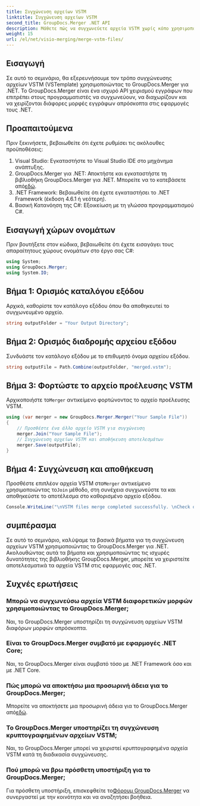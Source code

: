 ```yaml
---
title: Συγχώνευση αρχείων VSTM
linktitle: Συγχώνευση αρχείων VSTM
second_title: GroupDocs.Merger .NET API
description: Μάθετε πώς να συγχωνεύετε αρχεία VSTM χωρίς κόπο χρησιμοποιώντας το GroupDocs.Merger για .NET. Ακολουθήστε το βήμα προς βήμα σεμινάριο και τις δυνατότητες χειρισμού εγγράφων σας.
weight: 15
url: /el/net/visio-merging/merge-vstm-files/
---
```

## Εισαγωγή
Σε αυτό το σεμινάριο, θα εξερευνήσουμε τον τρόπο συγχώνευσης αρχείων VSTM (VSTemplate) χρησιμοποιώντας το GroupDocs.Merger για .NET. Το GroupDocs.Merger είναι ένα ισχυρό API χειρισμού εγγράφων που επιτρέπει στους προγραμματιστές να συγχωνεύουν, να διαχωρίζουν και να χειρίζονται διάφορες μορφές εγγράφων απρόσκοπτα στις εφαρμογές τους .NET.
## Προαπαιτούμενα
Πριν ξεκινήσετε, βεβαιωθείτε ότι έχετε ρυθμίσει τις ακόλουθες προϋποθέσεις:
1. Visual Studio: Εγκαταστήστε το Visual Studio IDE στο μηχάνημα ανάπτυξης.
2.  GroupDocs.Merger για .NET: Αποκτήστε και εγκαταστήστε τη βιβλιοθήκη GroupDocs.Merger για .NET. Μπορείτε να το κατεβάσετε από[εδώ](https://releases.groupdocs.com/merger/net/).
3. .NET Framework: Βεβαιωθείτε ότι έχετε εγκαταστήσει το .NET Framework (έκδοση 4.6.1 ή νεότερη).
4. Βασική Κατανόηση της C#: Εξοικείωση με τη γλώσσα προγραμματισμού C#.

## Εισαγωγή χώρων ονομάτων
Πριν βουτήξετε στον κώδικα, βεβαιωθείτε ότι έχετε εισαγάγει τους απαραίτητους χώρους ονομάτων στο έργο σας C#:
```csharp
using System; 
using GroupDocs.Merger;
using System.IO;
```
## Βήμα 1: Ορισμός καταλόγου εξόδου
Αρχικά, καθορίστε τον κατάλογο εξόδου όπου θα αποθηκευτεί το συγχωνευμένο αρχείο.
```csharp
string outputFolder = "Your Output Directory";
```
## Βήμα 2: Ορισμός διαδρομής αρχείου εξόδου
Συνδυάστε τον κατάλογο εξόδου με το επιθυμητό όνομα αρχείου εξόδου.
```csharp
string outputFile = Path.Combine(outputFolder, "merged.vstm");
```
## Βήμα 3: Φορτώστε το αρχείο προέλευσης VSTM
 Αρχικοποιήστε το`Merger` αντικείμενο φορτώνοντας το αρχείο προέλευσης VSTM.
```csharp
using (var merger = new GroupDocs.Merger.Merger("Your Sample File"))
{
    // Προσθέστε ένα άλλο αρχείο VSTM για συγχώνευση
    merger.Join("Your Sample File");
    // Συγχώνευση αρχείων VSTM και αποθήκευση αποτελεσμάτων
    merger.Save(outputFile);
}
```
## Βήμα 4: Συγχώνευση και αποθήκευση
Προσθέστε επιπλέον αρχεία VSTM στο`Merger` αντικείμενο χρησιμοποιώντας το`Join` μέθοδο, στη συνέχεια συγχωνεύστε τα και αποθηκεύστε το αποτέλεσμα στο καθορισμένο αρχείο εξόδου.
```csharp
Console.WriteLine("\nVSTM files merge completed successfully. \nCheck output in {0}", outputFolder);
```

## συμπέρασμα
Σε αυτό το σεμινάριο, καλύψαμε τα βασικά βήματα για τη συγχώνευση αρχείων VSTM χρησιμοποιώντας το GroupDocs.Merger για .NET. Ακολουθώντας αυτά τα βήματα και χρησιμοποιώντας τις ισχυρές δυνατότητες της βιβλιοθήκης GroupDocs.Merger, μπορείτε να χειριστείτε αποτελεσματικά τα αρχεία VSTM στις εφαρμογές σας .NET.

## Συχνές ερωτήσεις
### Μπορώ να συγχωνεύσω αρχεία VSTM διαφορετικών μορφών χρησιμοποιώντας το GroupDocs.Merger;
Ναι, το GroupDocs.Merger υποστηρίζει τη συγχώνευση αρχείων VSTM διαφόρων μορφών απρόσκοπτα.
### Είναι το GroupDocs.Merger συμβατό με εφαρμογές .NET Core;
Ναι, το GroupDocs.Merger είναι συμβατό τόσο με .NET Framework όσο και με .NET Core.
### Πώς μπορώ να αποκτήσω μια προσωρινή άδεια για το GroupDocs.Merger;
 Μπορείτε να αποκτήσετε μια προσωρινή άδεια για το GroupDocs.Merger από[εδώ](https://purchase.groupdocs.com/temporary-license/).
### Το GroupDocs.Merger υποστηρίζει τη συγχώνευση κρυπτογραφημένων αρχείων VSTM;
Ναι, το GroupDocs.Merger μπορεί να χειριστεί κρυπτογραφημένα αρχεία VSTM κατά τη διαδικασία συγχώνευσης.
### Πού μπορώ να βρω πρόσθετη υποστήριξη για το GroupDocs.Merger;
 Για πρόσθετη υποστήριξη, επισκεφθείτε το[Φόρουμ GroupDocs.Merger](https://forum.groupdocs.com/c/merger/32) να συνεργαστεί με την κοινότητα και να αναζητήσει βοήθεια.